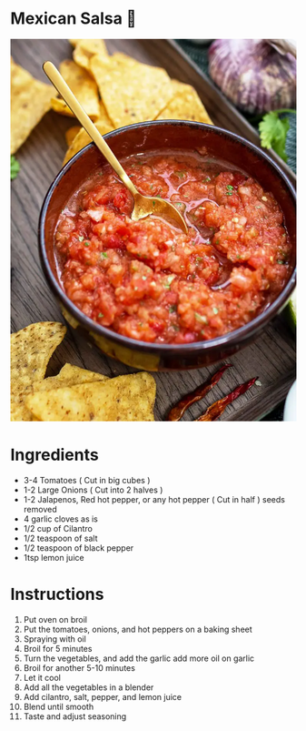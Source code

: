 # Mexican Salsa 🌮

![img_43.png](img_43.png ':size=400')

# Ingredients
- 3-4 Tomatoes ( Cut in big cubes )
- 1-2 Large Onions ( Cut into 2 halves )
- 1-2 Jalapenos, Red hot pepper, or any hot pepper ( Cut in half ) seeds removed
- 4 garlic cloves as is
- 1/2 cup of Cilantro
- 1/2 teaspoon of salt
- 1/2 teaspoon of black pepper
- 1tsp lemon juice

# Instructions
1. Put oven on broil 
2. Put the tomatoes, onions, and hot peppers on a baking sheet
3. Spraying with oil
4. Broil for 5 minutes
5. Turn the vegetables, and add the garlic add more oil on garlic
6. Broil for another 5-10 minutes
7. Let it cool
8. Add all the vegetables in a blender
9. Add cilantro, salt, pepper, and lemon juice
10. Blend until smooth
11. Taste and adjust seasoning

